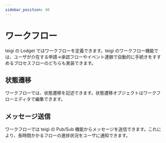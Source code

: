 ```yaml
---
sidebar_position: 40
---
```


# ワークフロー

teigi の Lodget ではワークフローを定義できます。teigi のワークフロー機能では、ユーザが介在する申請→承認フローやイベント連鎖で自動的に手続きをすすめるプロセスフローのどちらも実装できます。

## 状態遷移

ワークフローでは、状態遷移を記述できます。状態遷移オブジェクトはワークフローエディタで編集できます。

## メッセージ送信

ワークフローでは teigi の Pub/Sub 機能からメッセージを送信できます。これにより、長時間かかるフローの進捗状況をユーザに通知できます。
